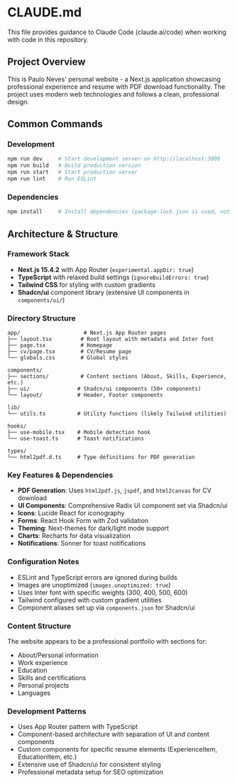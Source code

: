 # CLAUDE.md

This file provides guidance to Claude Code (claude.ai/code) when working with code in this repository.

## Project Overview

This is Paulo Neves' personal website - a Next.js application showcasing professional experience and resume with PDF download functionality. The project uses modern web technologies and follows a clean, professional design.

## Common Commands

### Development
```bash
npm run dev     # Start development server on http://localhost:3000
npm run build   # Build production version
npm run start   # Start production server
npm run lint    # Run ESLint
```

### Dependencies
```bash
npm install     # Install dependencies (package-lock.json is used, not pnpm)
```

## Architecture & Structure

### Framework Stack
- **Next.js 15.4.2** with App Router (`experimental.appDir: true`)
- **TypeScript** with relaxed build settings (`ignoreBuildErrors: true`)
- **Tailwind CSS** for styling with custom gradients
- **Shadcn/ui** component library (extensive UI components in `components/ui/`)

### Directory Structure
```
app/                    # Next.js App Router pages
├── layout.tsx         # Root layout with metadata and Inter font
├── page.tsx           # Homepage
├── cv/page.tsx        # CV/Resume page
└── globals.css        # Global styles

components/
├── sections/          # Content sections (About, Skills, Experience, etc.)
├── ui/               # Shadcn/ui components (50+ components)
└── layout/           # Header, Footer components

lib/
└── utils.ts          # Utility functions (likely Tailwind utilities)

hooks/
├── use-mobile.tsx    # Mobile detection hook
└── use-toast.ts      # Toast notifications

types/
└── html2pdf.d.ts     # Type definitions for PDF generation
```

### Key Features & Dependencies
- **PDF Generation**: Uses `html2pdf.js`, `jspdf`, and `html2canvas` for CV download
- **UI Components**: Comprehensive Radix UI component set via Shadcn/ui
- **Icons**: Lucide React for iconography
- **Forms**: React Hook Form with Zod validation
- **Theming**: Next-themes for dark/light mode support
- **Charts**: Recharts for data visualization
- **Notifications**: Sonner for toast notifications

### Configuration Notes
- ESLint and TypeScript errors are ignored during builds
- Images are unoptimized (`images.unoptimized: true`)
- Uses Inter font with specific weights (300, 400, 500, 600)
- Tailwind configured with custom gradient utilities
- Component aliases set up via `components.json` for Shadcn/ui

### Content Structure
The website appears to be a professional portfolio with sections for:
- About/Personal information
- Work experience
- Education
- Skills and certifications
- Personal projects
- Languages

### Development Patterns
- Uses App Router pattern with TypeScript
- Component-based architecture with separation of UI and content components
- Custom components for specific resume elements (ExperienceItem, EducationItem, etc.)
- Extensive use of Shadcn/ui for consistent styling
- Professional metadata setup for SEO optimization